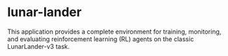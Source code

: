 # lunar-lander
This application provides a complete environment for training, monitoring, and evaluating reinforcement learning (RL) agents on the classic LunarLander-v3 task.
